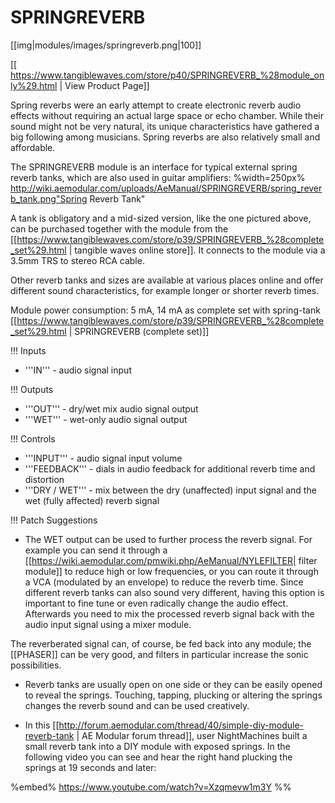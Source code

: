 # SPRINGREVERB
[[img|modules/images/springreverb.png|100]]

[[ https://www.tangiblewaves.com/store/p40/SPRINGREVERB_%28module_only%29.html | View Product Page]]

Spring reverbs were an early attempt to create electronic reverb audio effects without requiring an actual large space or echo chamber. While their sound might not be very natural, its unique characteristics have gathered a big following among musicians. Spring reverbs are also relatively small and affordable.

The SPRINGREVERB module is an interface for typical external spring reverb tanks, which are also used in guitar amplifiers:
%width=250px% http://wiki.aemodular.com/uploads/AeManual/SPRINGREVERB/spring_reverb_tank.png"Spring Reverb Tank"

A tank is obligatory and a mid-sized version, like the one pictured above, can be purchased together with the module from the [[https://www.tangiblewaves.com/store/p39/SPRINGREVERB_%28complete_set%29.html | tangible waves online store]]. It connects to the module via a 3.5mm TRS to stereo RCA cable. 

Other reverb tanks and sizes are available at various places online and offer different sound characteristics, for example longer or shorter reverb times.

Module power consumption: 5 mA, 14 mA as complete set with spring-tank  
[[https://www.tangiblewaves.com/store/p39/SPRINGREVERB_%28complete_set%29.html | SPRINGREVERB (complete set)]]

!!! Inputs
* '''IN''' - audio signal input

!!! Outputs
* '''OUT''' - dry/wet mix audio signal output
* '''WET''' - wet-only audio signal output

!!! Controls
* '''INPUT''' - audio signal input volume
* '''FEEDBACK''' - dials in audio feedback for additional reverb time and distortion
* '''DRY / WET''' - mix between the dry (unaffected) input signal and the wet (fully affected) reverb signal


!!! Patch Suggestions

- The WET output can be used to further process the reverb signal. For example you can send it through a [[https://wiki.aemodular.com/pmwiki.php/AeManual/NYLEFILTER| filter module]] to reduce high or low frequencies, or you can route it through a VCA (modulated by an envelope) to reduce the reverb time. Since different reverb tanks can also sound very different, having this option is important to fine tune or even radically change the audio effect. Afterwards you need to mix the processed reverb signal back with the audio input signal using a mixer module.

The reverberated signal can, of course, be fed back into any module; the [[PHASER]] can be very good, and filters in particular increase the sonic possibilities.

- Reverb tanks are usually open on one side or they can be easily opened to reveal the springs. Touching, tapping, plucking or altering the springs changes the reverb sound and can be used creatively.

- In this [[http://forum.aemodular.com/thread/40/simple-diy-module-reverb-tank | AE Modular forum thread]], user NightMachines built a small reverb tank into a DIY module with exposed springs. In the following video you can see and hear the right hand plucking the springs at 19 seconds and later:

%embed% https://www.youtube.com/watch?v=Xzqmevw1m3Y %%
